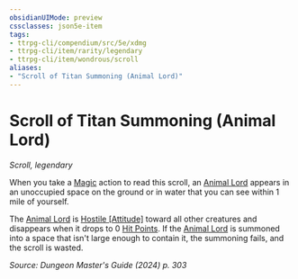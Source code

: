 ```yaml
---
obsidianUIMode: preview
cssclasses: json5e-item
tags:
- ttrpg-cli/compendium/src/5e/xdmg
- ttrpg-cli/item/rarity/legendary
- ttrpg-cli/item/wondrous/scroll
aliases: 
- "Scroll of Titan Summoning (Animal Lord)"
---
```

# Scroll of Titan Summoning (Animal Lord)
*Scroll, legendary*  



When you take a [Magic](3-Mechanics/CLI/rules/actions.md#Magic) action to read this scroll, an [Animal Lord](3-Mechanics/CLI/bestiary/beast/animal-lord-xmm.md) appears in an unoccupied space on the ground or in water that you can see within 1 mile of yourself.

The [Animal Lord](3-Mechanics/CLI/bestiary/beast/animal-lord-xmm.md) is [Hostile [Attitude]](3-Mechanics/CLI/rules/variant-rules/hostile-attitude-xphb.md) toward all other creatures and disappears when it drops to 0 [Hit Points](3-Mechanics/CLI/rules/variant-rules/hit-points-xphb.md). If the [Animal Lord](3-Mechanics/CLI/bestiary/beast/animal-lord-xmm.md) is summoned into a space that isn't large enough to contain it, the summoning fails, and the scroll is wasted.

*Source: Dungeon Master's Guide (2024) p. 303*